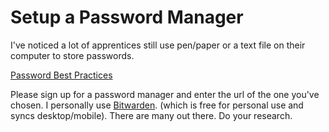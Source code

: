 # Setup a Password Manager

I've noticed a lot of apprentices still use pen/paper or a text file on their computer to store passwords. 

[Password Best Practices](https://www.it.ucsb.edu/secure-compute-research-environment-user-guide/password-best-practices)

Please sign up for a password manager and enter the url of the one you've chosen. I personally use [Bitwarden](https://bitwarden.com/). (which is free for personal use and syncs desktop/mobile). There are many out there. Do your research. 
